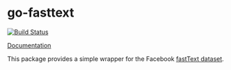 # go-fasttext

[![Build Status](https://travis-ci.org/ekzhu/go-fasttext.svg?branch=master)](https://travis-ci.org/ekzhu/go-fasttext)

[Documentation](https://godoc.org/github.com/ekzhu/go-fasttext)

This package provides a simple wrapper for the Facebook
[fastText dataset](git@github.com:ekzhu/go-fasttext.git).
